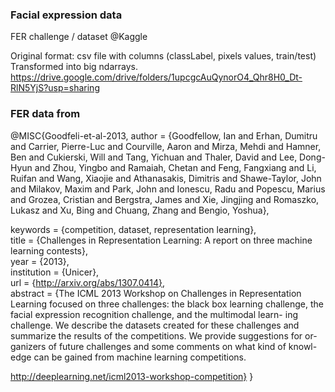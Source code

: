 ### Facial expression data 
FER challenge / dataset @Kaggle

Original format: csv file with columns (classLabel, pixels values, train/test)
Transformed into big ndarrays.
https://drive.google.com/drive/folders/1upcgcAuQynorO4_Qhr8H0_Dt-RlN5YjS?usp=sharing


### FER data from 
@MISC{Goodfeli-et-al-2013,
       author = {Goodfellow, Ian and Erhan, Dumitru and Carrier, Pierre-Luc and Courville, Aaron and Mirza, Mehdi and Hamner, Ben and Cukierski, Will and Tang, Yichuan and Thaler, David and Lee, Dong-Hyun and Zhou, Yingbo and Ramaiah, Chetan and Feng, Fangxiang and Li, Ruifan and Wang, Xiaojie and Athanasakis, Dimitris and Shawe-Taylor, John and Milakov, Maxim and Park, John and Ionescu, Radu and Popescu, Marius and Grozea, Cristian and Bergstra, James and Xie, Jingjing and Romaszko, Lukasz and Xu, Bing and Chuang, Zhang and Bengio, Yoshua}, 


keywords = {competition, dataset, representation learning},  
title = {Challenges in Representation Learning: A report on three machine learning contests},  
year = {2013},  
institution = {Unicer},  
url = {http://arxiv.org/abs/1307.0414},  
abstract = {The ICML 2013 Workshop on Challenges in Representation  
Learning focused on three challenges: the black box learning challenge,
the facial expression recognition challenge, and the multimodal learn-
ing challenge. We describe the datasets created for these challenges and
summarize the results of the competitions. We provide suggestions for or-
ganizers of future challenges and some comments on what kind of knowl-
edge can be gained from machine learning competitions.

http://deeplearning.net/icml2013-workshop-competition}
}
